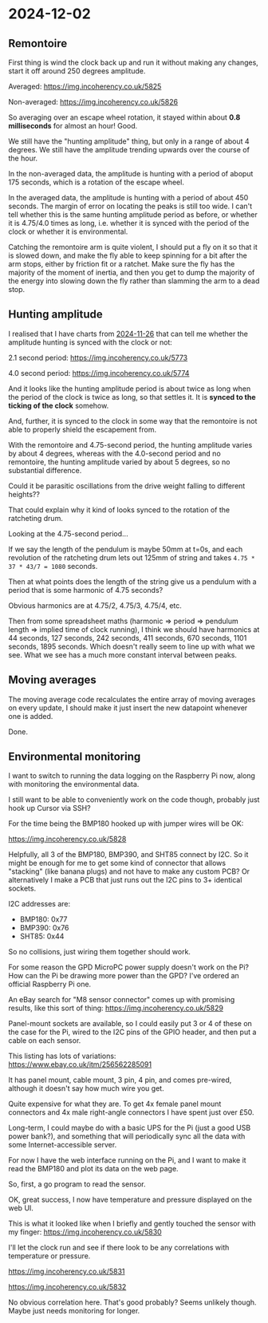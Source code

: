 # 2024-12-02

## Remontoire

First thing is wind the clock back up and run it without making any changes, start it off
around 250 degrees amplitude.

Averaged: https://img.incoherency.co.uk/5825

Non-averaged: https://img.incoherency.co.uk/5826

So averaging over an escape wheel rotation, it stayed within about **0.8 milliseconds**
for almost an hour! Good.

We still have the "hunting amplitude" thing, but only in a range of about 4 degrees.
We still have the amplitude trending upwards over the course of the hour.

In the non-averaged data, the amplitude is hunting with a period of aboput 175 seconds, which
is a rotation of the escape wheel.

In the averaged data, the amplitude is hunting with a period of about 450 seconds. The margin
of error on locating the peaks is still too wide. I can't tell whether this is the
same hunting amplitude period as before, or whether it is 4.75/4.0 times as long, i.e.
whether it is synced with the period of the clock or whether it is environmental.

Catching the remontoire arm is quite violent, I should put a fly on it so that it is slowed
down, and make the fly able to keep spinning for a bit after the arm stops, either
by friction fit or a ratchet. Make sure the fly has the majority of the moment of inertia,
and then you get to dump the majority of the energy into slowing down the fly rather than
slamming the arm to a dead stop.

## Hunting amplitude

I realised that I have charts from [2024-11-26](20241126.md) that can tell me whether
the amplitude hunting is synced with the clock or not:

2.1 second period: https://img.incoherency.co.uk/5773

4.0 second period: https://img.incoherency.co.uk/5774

And it looks like the hunting amplitude period is about twice as long when the period of
the clock is twice as long, so that settles it. It is **synced to the ticking of the clock**
somehow.

And, further, it is synced to the clock in some way that the remontoire is not able to
properly shield the escapement from.

With the remontoire and 4.75-second period, the hunting amplitude varies by about 4 degrees,
whereas with the 4.0-second period and no remontoire, the hunting amplitude varied by about
5 degrees, so no substantial difference.

Could it be parasitic oscillations from the drive weight falling to different heights??

That could explain why it kind of looks synced to the rotation of the ratcheting drum.

Looking at the 4.75-second period...

If we say the length of the pendulum is maybe 50mm at t=0s, and each revolution of the
ratcheting drum lets out 125mm of string and takes `4.75 * 37 * 43/7 = 1080` seconds.

Then at what points does the length of the string give us a pendulum with a period that
is some harmonic of 4.75 seconds?

Obvious harmonics are at 4.75/2, 4.75/3, 4.75/4, etc.

Then from some spreadsheet maths (harmonic => period => pendulum length => implied time of
clock running), I think we should have harmonics at 44 seconds, 127 seconds, 242 seconds,
411 seconds, 670 seconds, 1101 seconds, 1895 seconds. Which doesn't really seem to line up
with what we see. What we see has a much more constant interval between peaks.

## Moving averages

The moving average code recalculates the entire array of moving averages on every update,
I should make it just insert the new datapoint whenever one is added.

Done.

## Environmental monitoring

I want to switch to running the data logging on the Raspberry Pi now, along with
monitoring the environmental data.

I still want to be able to conveniently work on the code though, probably just hook up
Cursor via SSH?

For the time being the BMP180 hooked up with jumper wires will be OK:

https://img.incoherency.co.uk/5828

Helpfully, all 3 of the BMP180, BMP390, and SHT85 connect by I2C. So it might be enough for
me to get some kind of connector that allows "stacking" (like banana plugs) and not have
to make any custom PCB? Or alternatively I make a PCB that just runs out the I2C pins
to 3+ identical sockets.

I2C addresses are:

 * BMP180: 0x77
 * BMP390: 0x76
 * SHT85: 0x44

So no collisions, just wiring them together should work.

For some reason the GPD MicroPC power supply doesn't work on the Pi? How can the Pi
be drawing more power than the GPD? I've ordered an official Raspberry Pi one.

An eBay search for "M8 sensor connector" comes up with promising results, like this sort
of thing: https://img.incoherency.co.uk/5829

Panel-mount sockets are available, so I could easily put 3 or 4 of these on the case for the
Pi, wired to the I2C pins of the GPIO header, and then put a cable on each sensor.

This listing has lots of variations: https://www.ebay.co.uk/itm/256562285091

It has panel mount, cable mount, 3 pin, 4 pin, and comes pre-wired, although it doesn't
say how much wire you get.

Quite expensive for what they are. To get 4x female panel mount connectors and
4x male right-angle connectors I have spent just over £50.

Long-term, I could maybe do with a basic UPS for the Pi (just a good USB power bank?),
and something that will periodically sync all the data with some Internet-accessible server.

For now I have the web interface running on the Pi, and I want to make it read
the BMP180 and plot its data on the web page.

So, first, a go program to read the sensor.

OK, great success, I now have temperature and pressure displayed on the web UI.

This is what it looked like when I briefly and gently touched the sensor with
my finger: https://img.incoherency.co.uk/5830

I'll let the clock run and see if there look to be any correlations with temperature or pressure.

https://img.incoherency.co.uk/5831

https://img.incoherency.co.uk/5832

No obvious correlation here. That's good probably? Seems unlikely though. Maybe just needs monitoring for longer.
